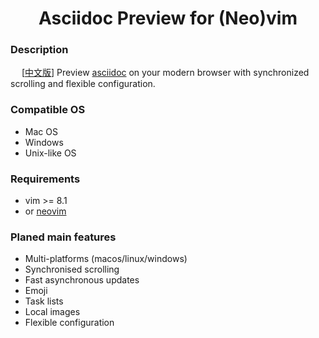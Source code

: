 <h1 align="center"> Asciidoc Preview for (Neo)vim </h1>

### Description
&emsp; [[中文版](./README_CN.md)] Preview <a href="http://asciidoc.org/">asciidoc</a> on your modern browser with synchronized scrolling and flexible configuration.

### Compatible OS 
- Mac OS
- Windows
- Unix-like OS

### Requirements 
* vim >= 8.1  
* or [neovim](https://neovim.io) 

### Planed main features

- Multi-platforms (macos/linux/windows)
- Synchronised scrolling
- Fast asynchronous updates
- Emoji
- Task lists
- Local images
- Flexible configuration
<!-- - [Katex](https://github.com/Khan/KaTeX) for typesetting of math 
\- [Plantuml](https://github.com/plantuml/plantuml)
\- [Mermaid](https://github.com/knsv/mermaid)
\- [Chart.js](https://github.com/chartjs/Chart.js)
\- [sequence-diagrams](https://github.com/bramp/js-sequence-diagrams)
\- [Toc](https://github.com/nagaozen/asciidoc-it-toc-done-right) -->

<!-- ![screenshot](https://user-images.githubusercontent.com/5492542/47603494-28e90000-da1f-11e8-9079-30646e551e7a.gif) -->

<!-- ### install & usage 

Install with [vim-plug](https://github.com/junegunn/vim-plug):

```vim
" If you don't have nodejs and yarn
" use pre build
Plug 'QMHTMY/asciidoc-preview.nvim', { 'do': { -> asdp#util#install() } }

" If you have nodejs and yarn
Plug 'QMHTMY/asciidoc-preview.nvim', { 'do': 'cd app & yarn install'  }
```-->

<!-- Or install with [dein](https://github.com/Shougo/dein.vim):

```vim
call dein#add('QMHTMY/asciidoc-preview.nvim', {'build': 'yarn install', 'merged':0}),
```

Config:

```vim
" set to 1, nvim will open the preview window after entering the asciidoc buffer
" default: 0
let g:asdp_auto_start = 0

" set to 1, the nvim will auto close current preview window when change
" from asciidoc buffer to another buffer
" default: 1
let g:asdp_auto_close = 1

" set to 1, the vim will refresh asciidoc when save the buffer or
" leave from insert mode, default 0 is auto refresh asciidoc as you edit or
" move the cursor
" default: 0
let g:asdp_refresh_slow = 0

" set to 1, the AsciidocPreview command can be use for all files,
" by default it can be use in asciidoc file
" default: 0
let g:asdp_command_for_global = 0

" set to 1, preview server available to others in your network
" by default, the server listens on localhost (127.0.0.1)
" default: 0
let g:asdp_open_to_the_world = 0

" use custom IP to open preview page
" useful when you work in remote vim and preview on local browser
" more detail see: https://github.com/QMHTMY/asciidoc-preview.nvim/
" default empty
let g:asdp_open_ip = ''

" specify browser to open preview page
" default: ''
let g:asdp_browser = ''

" set to 1, echo preview page url in command line when open preview page
" default is 0
let g:asdp_echo_preview_url = 0

" a custom vim function name to open preview page
" this function will receive url as param
" default is empty
let g:asdp_browserfunc = ''

" options for asciidoc render
" mkit: asciidoc-it options for render
" katex: katex options for math
" uml: asciidoc-it-plantuml options
" maid: mermaid options
" disable_sync_scroll: if disable sync scroll, default 0
" sync_scroll_type: 'middle', 'top' or 'relative', default value is 'middle'
"   middle: mean the cursor position alway show at the middle of the preview page
"   top: mean the vim top viewport alway show at the top of the preview page
"   relative: mean the cursor position alway show at the relative positon of the preview page
" hide_yaml_meta: if hide yaml metadata, default is 1
" sequence_diagrams: js-sequence-diagrams options
let g:asdp_preview_options = {
    \ 'mkit': {},
    \ 'katex': {},
    \ 'uml': {},
    \ 'maid': {},
    \ 'disable_sync_scroll': 0,
    \ 'sync_scroll_type': 'middle',
    \ 'hide_yaml_meta': 1,
    \ 'sequence_diagrams': {}
    \ }

" use a custom asciidoc style must be absolute path
let g:asdp_asciidoc_css = ''

" use a custom highlight style must absolute path
let g:asdp_highlight_css = ''

" use a custom port to start server or random for empty
let g:asdp_port = ''

" preview page title
" ${name} will be replace with the file name
let g:asdp_page_title = '「${name}」'
```

Mappings:

```vim
" normal/insert
<Plug>AsciidocPreview
<Plug>AsciidocPreviewStop
<Plug>AsciidocPreviewToggle

" example
nmap <C-s> <Plug>AsciidocPreview
nmap <M-s> <Plug>AsciidocPreviewStop
nmap <C-p> <Plug>AsciidocPreviewToggle
```

Commands:

```vim
" Start the preview
:AsciidocPreview

" Stop the preview"
:AsciidocPreviewStop
```
-->

<!-- ### Custom Examples

**Toc:**

    ${toc}, [[toc]], [toc], [[_toc_]]

**plantuml:**

    @startuml
    Bob -> Alice : hello
    @enduml

Or
    ``` plantuml
    Bob -> Alice : hello
    ```

**katex:**

    $\sqrt{3x-1}+(1+x)^2$

    $$\begin{array}{c}

    \nabla \times \vec{\mathbf{B}} -\, \frac1c\, \frac{\partial\vec{\mathbf{E}}}{\partial t} &
    = \frac{4\pi}{c}\vec{\mathbf{j}}    \nabla \cdot \vec{\mathbf{E}} & = 4 \pi \rho \\

    \nabla \times \vec{\mathbf{E}}\, +\, \frac1c\, \frac{\partial\vec{\mathbf{B}}}{\partial t} & = \vec{\mathbf{0}} \\

    \nabla \cdot \vec{\mathbf{B}} & = 0

    \end{array}$$

**mermaid:**

    ``` mermaid
    gantt
        dateFormat DD-MM-YYY
        axisFormat %m/%y

        title Example
        section example section
        activity :active, 01-02-2019, 03-08-2019
    ```

**js-sequence-diagrams:**

    ``` sequence-diagrams
    Andrew->China: Says
    Note right of China: China thinks\nabout it
    China->Andrew: How are you?
    Andrew->>China: I am good thanks!
    ```

**chart:**

    ``` chart
    {
      "type": "pie",
      "data": {
        "labels": [
          "Red",
          "Blue",
          "Yellow"
        ],
        "datasets": [
          {
            "data": [
              300,
              50,
              100
            ],
            "backgroundColor": [
              "#FF6384",
              "#36A2EB",
              "#FFCE56"
            ],
            "hoverBackgroundColor": [
              "#FF6384",
              "#36A2EB",
              "#FFCE56"
            ]
          }
        ]
      },
      "options": {}
    }
    ```

### FAQ

Question: Why is the synchronised scrolling lagging?

Answer: set `updatetime` to a small number, for instance: `set updatetime=100`

### About vim support

Vim support is powered by [vim-node-rpc](https://github.com/neoclide/vim-node-rpc)

> This plugin is integrated with vim-node-rpc, therefore you don't need to install vim-node-rpc

### Reference

- [coc.nvim](https://github.com/neoclide/coc.nvim)
- [vim-node-rpc](https://github.com/neoclide/vim-node-rpc)
- [chart.js](https://github.com/chartjs/Chart.js)
- [highlight](https://github.com/highlightjs/highlight.js)
- [neovim/node-client](https://github.com/neovim/node-client)
- [next.js](https://github.com/zeit/next.js)
- [asciidoc.css](https://github.com/QMHTMY/asciidoc.css)
- [asciidoc-it](https://github.com/asciidoc-it/asciidoc-it)
- [asciidoc-it-katex](https://github.com/waylonflinn/asciidoc-it-katex)
- [asciidoc-it-plantuml](https://github.com/gmunguia/asciidoc-it-plantuml)
- [asciidoc-it-chart](https://github.com/tylingsoft/asciidoc-it-chart)
- [mermaid](https://github.com/knsv/mermaid)
- [opener](https://github.com/domenic/opener)
- [sequence-diagrams](https://github.com/bramp/js-sequence-diagrams)
- [socket.io](https://github.com/socketio/socket.io)

### Buy Me A Coffee 

![btc](https://img.shields.io/keybase/btc/iamcco.svg?style=popout-square)

![image](https://user-images.githubusercontent.com/5492542/42771079-962216b0-8958-11e8-81c0-520363ce1059.png)
-->
